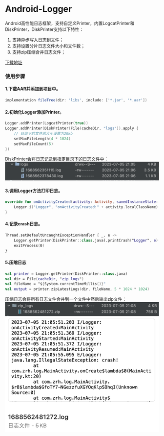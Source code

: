 # Android-Logger

Android高性能日志框架，支持自定义Printer，内置LogcatPrinter和DiskPrinter，DiskPrinter支持以下特性：

1. 支持异步写入日志到文件；
2. 支持设置分片日志文件大小和文件数；
3. 支持zip压缩合并日志文件；

[下载地址](https://github.com/zrheasy/Android-Logger/releases/download/v1.0.0/logger-v1.0.aar)

### 使用步骤

#### 1.下载AAR并添加到项目中。

```groovy
implementation fileTree(dir: 'libs', include: ['*.jar', '*.aar'])
```

#### 2.初始化Logger添加Printer。

```kotlin
Logger.addPrinter(LogcatPrinter(true))
Logger.addPrinter(DiskPrinter(File(cacheDir, "logs")).apply {
    // 目录下的文件总大小设置为20kb
    setMaxFileLength(4 * 1024)
    setMaxFileCount(5)
})
```

DiskPrinter会将日志记录到指定目录下的日志文件中：
![日志文件](assets/logs.png)

#### 3.调用Logger方法打印日志。

```kotlin
override fun onActivityCreated(activity: Activity, savedInstanceState: Bundle?) {
    Logger.i("Logger", "onActivityCreated:" + activity.localClassName)
}
```

#### 4.记录crash日志。

```kotlin
Thread.setDefaultUncaughtExceptionHandler { _, e ->
    Logger.getPrinter(DiskPrinter::class.java).printCrash("Logger", e)
    exitProcess(0)
}
```

#### 5.压缩日志

```kotlin
val printer = Logger.getPrinter(DiskPrinter::class.java)
val dir = File(cacheDir, "zip_logs")
val fileName = "${System.currentTimeMillis()}"
val output = printer.zipLatestLogs(dir, fileName, 5 * 1024 * 1024)
```

压缩日志会将所有日志文件合并到一个文件中然后输出zip文件：
![压缩日志文件](assets/zip_log.png)
![解压日志文件](assets/full_logs.png)